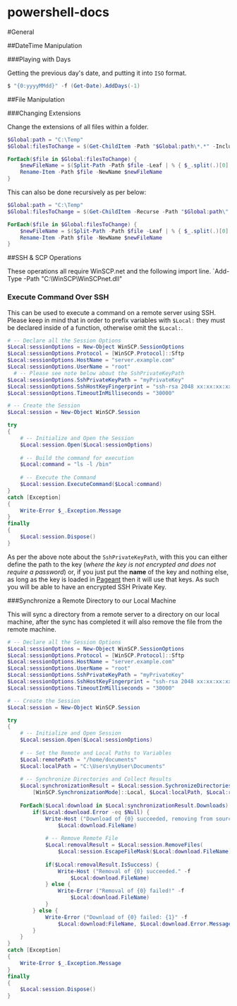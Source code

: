 powershell-docs
===============

#General

##DateTime Manipulation

###Playing with Days

Getting the previous day's date, and putting it into `ISO` format.

```powershell
$ "{0:yyyyMMdd}" -f (Get-Date).AddDays(-1)
```
##File Manipulation

###Changing Extensions

Change the extensions of all files within a folder.
```powershell
$Global:path = "C:\Temp"
$Global:filesToChange = $(Get-ChildItem -Path "$Global:path\*.*" -Include *.txt)

ForEach($file in $Global:filesToChange) {
    $newFileName = $(Split-Path -Path $file -Leaf | % { $_.split(.)[0] } | % { "$_.csv" }
    Rename-Item -Path $file -NewName $newFileName
}
```

This can also be done recursively as per below:

```powershell
$Global:path = "C:\Temp"
$Global:filesToChange = $(Get-ChildItem -Recurse -Path "$Global:path\" -Include *.txt)

ForEach($file in $Global:filesToChange) {
    $newFileName = $(Split-Path -Path $file -Leaf | % { $_.split(.)[0] } | % { "$_.csv" }
    Rename-Item -Path $file -NewName $newFileName
}
```

##SSH & SCP Operations

These operations all require WinSCP.net and the following import line.
`Add-Type -Path "C:\WinSCP\WinSCPnet.dll"

### Execute Command Over SSH

This can be used to execute a command on a remote server using SSH. Please keep in mind that in order to prefix variables with `$Local:` they must be declared inside of a function, otherwise omit the `$Local:`.

```powershell
# -- Declare all the Session Options
$Local:sessionOptions = New-Object WinSCP.SessionOptions
$Local:sessionOptions.Protocol = [WinSCP.Protocol]::Sftp
$Local:sessionOptions.HostName = "server.example.com"
$Local:sessionOptions.UserName = "root"
  # -- Please see note below about the SshPrivateKeyPath
$Local:sessionOptions.SshPrivateKeyPath = "myPrivateKey"
$Local:sessionOptions.SshHostKeyFingerprint = "ssh-rsa 2048 xx:xx:xx:xx:xx:xx:xx:xx:xx:xx:xx:xx:xx:xx:xx:xx"
$Local:sessionOptions.TimeoutInMilliseconds = "30000"

# -- Create the Session
$Local:session = New-Object WinSCP.Session

try
{
    # -- Initialize and Open the Session
    $Local:session.Open($Local:sessionOptions)
    
    # -- Build the command for execution
    $Local:command = "ls -l /bin"
    
    # -- Execute the Command
    $Local:session.ExecuteCommand($Local:command)
}
catch [Exception]
{
    Write-Error $_.Exception.Message
}
finally
{
    $Local:session.Dispose()
}
```

As per the above note about the `SshPrivateKeyPath`, with this you can either define the path to the key (_where the key is not encrypted and does not require a password_) or, if you just put the __name__ of the key and nothing else, as long as the key is loaded in [Pageant](http://en.wikipedia.org/wiki/PuTTY#Components) then it will use that keys. As such you will be able to have an encrypted SSH Private Key.

###Synchronize a Remote Directory to our Local Machine

This will sync a directory from a remote server to a directory on our local machine, after the sync has completed it will also remove the file from the remote machine.

```powershell
# -- Declare all the Session Options
$Local:sessionOptions = New-Object WinSCP.SessionOptions
$Local:sessionOptions.Protocol = [WinSCP.Protocol]::Sftp
$Local:sessionOptions.HostName = "server.example.com"
$Local:sessionOptions.UserName = "root"
$Local:sessionOptions.SshPrivateKeyPath = "myPrivateKey"
$Local:sessionOptions.SshHostKeyFingerprint = "ssh-rsa 2048 xx:xx:xx:xx:xx:xx:xx:xx:xx:xx:xx:xx:xx:xx:xx:xx"
$Local:sessionOptions.TimeoutInMilliseconds = "30000"

# -- Create the Session
$Local:session = New-Object WinSCP.Session

try
{
    # -- Initialize and Open Session
    $Local:session.Open($Local:sessionOptions)
    
    # -- Set the Remote and Local Paths to Variables
    $Local:remotePath = "/home/documents"
    $Local:localPath = "C:\Users\myUser\Documents"
    
    # -- Synchronize Directories and Collect Results
    $Local:synchronizationResult = $Local:session.SychronizeDirectories(
        [WinSCP.SynchronizationMode]::Local, $Local:localPath, $Local:remotePath, $False)
    
    ForEach($Local:download in $Local:synchronizationResult.Downloads) {
        if($Local:download.Error -eq $Null) {
            Write-Host ("Download of {0} succeeded, removing from source" -f
                $Local:download.FileName)
            
            # -- Remove Remote File
            $Local:removalResult = $Local:session.RemoveFiles(
                $Local:session.EscapeFileMask($Local:download.FileName))
            
            if($Local:removalResult.IsSuccess) {
                Write-Host ("Removal of {0} succeeded." -f
                    $Local:download.FileName)
            } else {
                Write-Error ("Removal of {0} failed!" -f
                    $Local:download.FileName)
            }
        } else {
            Write-Error ("Download of {0} failed: {1}" -f
                $Local:download:FileName, $Local:download.Error.Message)
        }
    }
}
catch [Exception]
{
    Write-Error $_.Exception.Message
}
finally
{
    $Local:session.Dispose()
}
```
